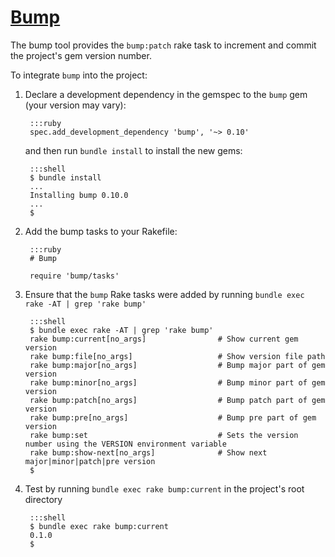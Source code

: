 # [Bump](https://github.com/gregorym/bump)

The bump tool provides the `bump:patch` rake task to increment and commit the project's
gem version number.

To integrate `bump` into the project:

1. Declare a development dependency in the gemspec to the `bump` gem (your version may vary):

        :::ruby
        spec.add_development_dependency 'bump', '~> 0.10'

    and then run `bundle install` to install the new gems:

        :::shell
        $ bundle install
        ...
        Installing bump 0.10.0
        ...
        $

2. Add the bump tasks to your Rakefile:

        :::ruby
        # Bump

        require 'bump/tasks'

3. Ensure that the `bump` Rake tasks were added by running
   `bundle exec rake -AT | grep 'rake bump'`

        :::shell
        $ bundle exec rake -AT | grep 'rake bump'
        rake bump:current[no_args]                # Show current gem version
        rake bump:file[no_args]                   # Show version file path
        rake bump:major[no_args]                  # Bump major part of gem version
        rake bump:minor[no_args]                  # Bump minor part of gem version
        rake bump:patch[no_args]                  # Bump patch part of gem version
        rake bump:pre[no_args]                    # Bump pre part of gem version
        rake bump:set                             # Sets the version number using the VERSION environment variable
        rake bump:show-next[no_args]              # Show next major|minor|patch|pre version
        $

4. Test by running `bundle exec rake bump:current` in the project's root directory

        :::shell
        $ bundle exec rake bump:current
        0.1.0
        $

